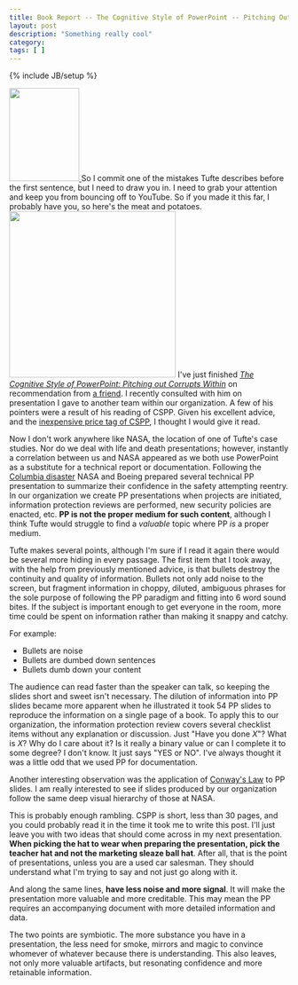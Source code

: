 ```yaml
---
title: Book Report -- The Cognitive Style of PowerPoint -- Pitching Out Corrupts Within
layout: post
description: "Something really cool"
category:
tags: [ ] 
---
```

{% include JB/setup %}



<a href="http://flickr.com/photos/bsearles/2847693245/sizes/s/">
<img class="alignleft" src="http://farm4.static.flickr.com/3278/2847693245_621e13a677_m.jpg" alt="" width="126" height="168" />
</a>So I commit one of the mistakes Tufte describes before the first sentence, but I need to draw you in. I need to grab your attention and keep you from bouncing off to YouTube. So if you made it this far, I probably have you, so here's the meat and potatoes.

<a href="http://www.amazon.com/gp/product/0961392169/ref=s9subs_c1_14_img1-rfc_p-frt_g1-3102_p_si1?pf_rd_m=ATVPDKIKX0DER&amp;pf_rd_s=center-1&amp;pf_rd_r=1MQPM76YXF5VQYD98AZJ&amp;pf_rd_t=101&amp;pf_rd_p=454435901&amp;pf_rd_i=507846">
<img class="alignright" src="http://ecx.images-amazon.com/images/I/51X3-ti2r0L._SS500_.jpg" alt="" width="300" height="300" /></a>
I've just finished <em><a title="Amazon.com: The Cognitive Style of PowerPoint: Pitching Out Corrupts Within, Second Edition: Edward R. Tufte: Books" href="http://amazon.com/dp/0961392169">The Cognitive Style of PowerPoint: Pitching out Corrupts Within</a></em> on recommendation from <a title="Twitter / seanfoy" href="http://twitter.com/seanfoy">a friend</a>. I recently consulted with him on presentation I gave to another team within our organization. A few of his pointers were a result of his reading of CSPP. Given his excellent advice, and the <a title="Amazon.com: The Cognitive Style of PowerPoint: Pitching Out Corrupts Within, Second Edition: Edward R. Tufte: Books" href="http://amazon.com/dp/0961392169">inexpensive price tag of CSPP</a>, I thought I would give it read.

Now I don't work anywhere like NASA, the location of one of Tufte's case studies. Nor do we deal with life and death presentations; however, instantly a correlation between us and NASA appeared as we both use PowerPoint as a substitute for a technical report or documentation. Following the <a title="Space Shuttle Columbia - Wikipedia, the free encyclopedia" href="http://en.wikipedia.org/wiki/Space_shuttle_columbia#Final_mission_and_destruction">Columbia disaster</a> NASA and Boeing prepared several technical PP presentation to summarize their confidence in the safety attempting reentry. In our organization we create PP presentations when projects are initiated, information protection reviews are performed, new security policies are enacted, etc. <strong>PP is not the proper medium for such content</strong>, although I think Tufte would struggle to find a <em>valuable</em> topic where PP <em>is</em> a proper medium.

Tufte makes several points, although I'm sure if I read it again there would be several more hiding in every passage. The first item that I took away, with the help from previously mentioned advice, is that bullets destroy the continuity and quality of information. Bullets not only add noise to the screen, but fragment information in choppy, diluted, ambiguous phrases for the sole purpose of following the PP paradigm and fitting into 6 word sound bites. If the subject is important enough to get everyone in the room, more time could be spent on information rather than making it snappy and catchy.

For example:
<ul>
	<li>Bullets are noise</li>
	<li>Bullets are dumbed down sentences</li>
	<li>Bullets dumb down your content</li>
</ul>
The audience can read faster than the speaker can talk, so keeping the slides short and sweet isn't necessary. The dilution of information into PP slides became more apparent when he illustrated it took 54 PP slides to reproduce the information on a single page of a book. To apply this to our organization, the information protection review covers several checklist items without any explanation or discussion. Just "Have you done <em>X</em>"? What is <em>X</em>? Why do I care about it? Is it really a binary value or can I complete it to some degree? I don't know. It just says "YES or NO". I've always thought it was a little odd that we used PP for documentation.

Another interesting observation was the application of <a title="Conway's Law - Wikipedia, the free encyclopedia" href="http://en.wikipedia.org/wiki/Conways_Law">Conway's Law</a> to PP slides. I am really interested to see if slides produced by our organization follow the same deep visual hierarchy of those at NASA.

This is probably enough rambling. CSPP is short, less than 30 pages, and you could probably read it in the time it took me to write this post. I'll just leave you with two ideas that should come across in my next presentation. <strong>When picking the hat to wear when preparing the presentation, pick the teacher hat and not the marketing sleaze ball hat</strong>. After all, that is the point of presentations, unless you are a used car salesman. They should understand what I'm trying to say and not just go along with it.

And along the same lines, <strong>have less noise and more signal</strong>. It will make the presentation more valuable and more creditable. This may mean the PP requires an accompanying document with more detailed information and data.

The two points are symbiotic. The more substance you have in a presentation, the less need for smoke, mirrors and magic to convince whomever of whatever because there is understanding. This also leaves, not only more valuable artifacts, but resonating confidence and more retainable information.

